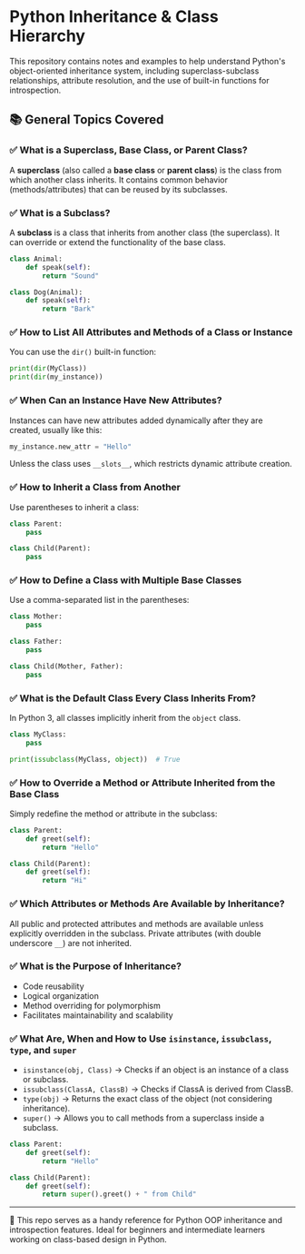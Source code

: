 # Python Inheritance & Class Hierarchy

This repository contains notes and examples to help understand Python's object-oriented inheritance system, including superclass-subclass relationships, attribute resolution, and the use of built-in functions for introspection.

## 📚 General Topics Covered

### ✅ What is a Superclass, Base Class, or Parent Class?

A **superclass** (also called a **base class** or **parent class**) is the class from which another class inherits. It contains common behavior (methods/attributes) that can be reused by its subclasses.

### ✅ What is a Subclass?

A **subclass** is a class that inherits from another class (the superclass). It can override or extend the functionality of the base class.

```python
class Animal:
    def speak(self):
        return "Sound"

class Dog(Animal):
    def speak(self):
        return "Bark"
```

### ✅ How to List All Attributes and Methods of a Class or Instance

You can use the `dir()` built-in function:

```python
print(dir(MyClass))
print(dir(my_instance))
```

### ✅ When Can an Instance Have New Attributes?

Instances can have new attributes added dynamically after they are created, usually like this:

```python
my_instance.new_attr = "Hello"
```

Unless the class uses `__slots__`, which restricts dynamic attribute creation.

### ✅ How to Inherit a Class from Another

Use parentheses to inherit a class:

```python
class Parent:
    pass

class Child(Parent):
    pass
```

### ✅ How to Define a Class with Multiple Base Classes

Use a comma-separated list in the parentheses:

```python
class Mother:
    pass

class Father:
    pass

class Child(Mother, Father):
    pass
```

### ✅ What is the Default Class Every Class Inherits From?

In Python 3, all classes implicitly inherit from the `object` class.

```python
class MyClass:
    pass

print(issubclass(MyClass, object))  # True
```

### ✅ How to Override a Method or Attribute Inherited from the Base Class

Simply redefine the method or attribute in the subclass:

```python
class Parent:
    def greet(self):
        return "Hello"

class Child(Parent):
    def greet(self):
        return "Hi"
```

### ✅ Which Attributes or Methods Are Available by Inheritance?

All public and protected attributes and methods are available unless explicitly overridden in the subclass. Private attributes (with double underscore `__`) are not inherited.

### ✅ What is the Purpose of Inheritance?

* Code reusability
* Logical organization
* Method overriding for polymorphism
* Facilitates maintainability and scalability

### ✅ What Are, When and How to Use `isinstance`, `issubclass`, `type`, and `super`

* `isinstance(obj, Class)` → Checks if an object is an instance of a class or subclass.
* `issubclass(ClassA, ClassB)` → Checks if ClassA is derived from ClassB.
* `type(obj)` → Returns the exact class of the object (not considering inheritance).
* `super()` → Allows you to call methods from a superclass inside a subclass.

```python
class Parent:
    def greet(self):
        return "Hello"

class Child(Parent):
    def greet(self):
        return super().greet() + " from Child"
```

---

📂 This repo serves as a handy reference for Python OOP inheritance and introspection features. Ideal for beginners and intermediate learners working on class-based design in Python.

